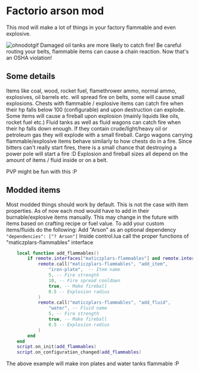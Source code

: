 # Factorio arson mod
This mod will make a lot of things in your factory flammable and even explosive.  

![ohnodotgif](https://maticzpl.xyz/share/factorio/responsible%20storage.gif)
Damaged oil tanks are more likely to catch fire!
Be careful routing your belts, flammable items can cause a chain reaction.
Now that's an OSHA violation!

## Some details
Items like coal, wood, rocket fuel, flamethrower ammo, normal ammo, explosives, oil barrels etc. will spread fire on belts, some will cause small explosions.
Chests with flammable / explosive items can catch fire when their hp falls below 100 (configurable) and upon destruction can explode. Some items will cause a fireball upon explosion (mainly liquids like oils, rocket fuel etc.)
Fluid tanks as well as fluid wagons can catch fire when their hp falls down enough. If they contain crude/light/heavy oil or petroleum gas they will explode with a small fireball.
Cargo wagons carrying flammable/explosive items behave similarly to how chests do in a fire.
Since bitters can't really start fires, there is a small chance that destroying a power pole will start a fire :D
Explosion and fireball sizes all depend on the amount of items / fluid inside or on a belt.

PVP might be fun with this :P

## Modded items
Most modded things should work by default. This is not the case with item properties.
As of now each mod would have to add in their burnable/explosive items manually.
This may change in the future with items based on crafting recipe or fuel value.
To add your custom items/fluids do the following:
Add "Arson" as an optional dependency
`"dependencies": ["? Arson"]`
Inside control.lua call the proper functions of "maticzplars-flammables" interface
```lua
    local function add_flammables()
        if remote.interfaces["maticzplars-flammables"] and remote.interfaces["maticzplars-flammables"].add_item then
            remote.call("maticzplars-flammables", "add_item", 
                "iron-plate",  -- Item name
                5, -- Fire strength
                10, -- Fire spread cooldown
                true, -- Make fireball
                0.5 -- Explosion radius
            )    
            remote.call("maticzplars-flammables", "add_fluid", 
                "water", -- Fluid name
                5, -- Fire strength
                true, -- Make fireball
                0.5 -- Explosion radius
            )    
        end
    end
    script.on_init(add_flammables)
    script.on_configuration_changed(add_flammables)
```
The above example will make iron plates and water tanks flammable :P
